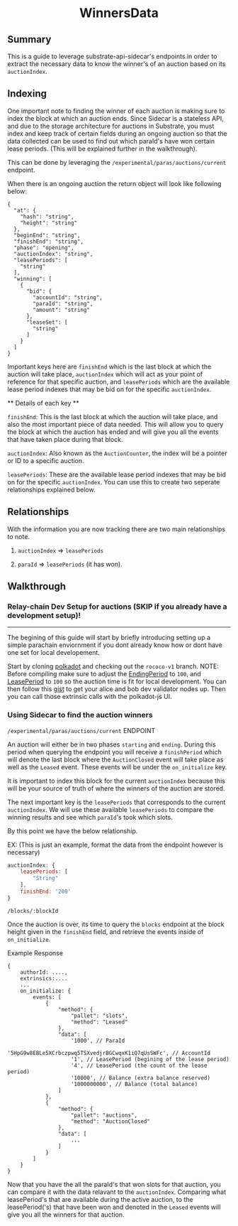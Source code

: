 <h1 style="text-align: center">WinnersData</h1>

## Summary

This is a guide to leverage substrate-api-sidecar's endpoints in order to extract the necessary data to know the winner's of an auction based on its `auctionIndex`.


## Indexing

One important note to finding the winner of each auction is making sure to index the block at which an auction ends. Since Sidecar is a stateless API, and due to the storage architecture for auctions in Substrate, you must index and keep track of certain fields during an ongoing auction so that the data collected can be used to find out which paraId's have won certain lease periods. (This will be explained further in the walkthrough).

 This can be done by leveraging the `/experimental/paras/auctions/current` endpoint. 

When there is an ongoing auction the return object will look like following below:

```
{
  "at": {
    "hash": "string",
    "height": "string"
  },
  "beginEnd": "string",
  "finishEnd": "string",
  "phase": "opening",
  "auctionIndex": "string",
  "leasePeriods": [
    "string"
  ],
  "winning": [
    {
      "bid": {
        "accountId": "string",
        "paraId": "string",
        "amount": "string"
      },
      "leaseSet": [
        "string"
      ]
    }
  ]
}
```

Important keys here are `finishEnd` which is the last block at which the auction will take place, `auctionIndex` which will act as your point of reference for that specific auction, and `leasePeriods` which are the available lease period indexes that may be bid on for the specific `auctionIndex`. 

** Details of each key **

`finishEnd`: This is the last block at which the auction will take place, and also the most important piece of data needed. This will allow you to query the block at which the auction has ended and will give you all the events that have taken place during that block. 

`auctionIndex`: Also known as the `AuctionCounter`, the index will be a pointer or ID to a specific auction. 

`leasePeriods`: These are the available lease period indexes that may be bid on for the specific `auctionIndex`. You can use this to create two seperate relationships explained below. 


## Relationships

With the information you are now tracking there are two main relationships to note. 

1. `auctionIndex` => `leasePeriods`

2. `paraId` => `leasePeriods` (it has won).


## Walkthrough

### Relay-chain Dev Setup for auctions (SKIP if you already have a development setup)!
-------------

The begining of this guide will start by briefly introducing setting up a simple parachain enviornment if you dont already know how or dont have one set for local developement. 

Start by cloning [polkadot](https://github.com/paritytech/polkadot) and checking out the `rococo-v1` branch. NOTE: Before compiling make sure to adjust the [EndingPeriod]() to `100`, and [LeasePeriod](https://github.com/paritytech/polkadot/blob/rococo-v1/runtime/rococo/src/lib.rs#L761) to `100` so the auction time is fit for local development. You can then follow this [gist](https://gist.github.com/emostov/a58f887fce6af8a9b4aa2421114836c5) to get your alice and bob dev validator nodes up. Then you can call those extrinsic calls with the polkadot-js UI. 

### Using Sidecar to find the auction winners

`/experimental/paras/auctions/current` ENDPOINT

An auction will either be in two phases `starting` and `ending`. During this period when querying the endpoint you will receive a `finishPeriod` which will denote the last block where the `AuctionClosed` event will take place as well as the `Leased` event. These events will be under the `on_initialize` key. 

It is important to index this block for the current `auctionIndex` because this will be your source of truth of where the winners of the auction are stored. 

The next important key is the `leasePeriods` that corresponds to the current `auctionIndex`. We will use these available `leasePeriods` to compare the winning results and see which `paraId`'s took which slots. 

By this point we have the below relationship. 

EX: (This is just an example, format the data from the endpoint however is necessary)
```javascript
auctionIndex: {
    leasePeriods: [
        "String"
    ],
    finishEnd: '200'
}
```

`/blocks/:blockId`

Once the auction is over, its time to query the `blocks` endpoint at the block height given in the `finishEnd` field, and retrieve the events inside of `on_initialize`.

Example Response
```
{
    authorId: ....,
    extrinsics:....
    ...
    on_initialize: {
        events: [
            {
                "method": {
                    "pallet": "slots",
                    "method": "Leased"
                },
                "data": [
                    '1000', // ParaId
                    '5HpG9w8EBLe5XCrbczpwq5TSXvedjrBGCwqxK1iQ7qUsSWFc', // AccountId
                    '1', // LeasePeriod (begining of the lease period)
                    '4', // LeasePeriod (the count of the lease period)
                    '10000', // Balance (extra balance reserved)
                    '1000000000', // Balance (total balance) 
                ]
            },
            {
                "method": {
                    "pallet": "auctions",
                    "method": "AuctionClosed"
                },
                "data": [
                    ...
                ]
            }
        ]
    }
}
```

Now that you have the all the paraId's that won slots for that auction, you can compare it with the data relavant to the `auctionIndex`. Comparing what leasePeriod's that are available during the active auction, to the leasePeriod('s) that have been won and denoted in the `Leased` events will give you all the winners for that auction. 
